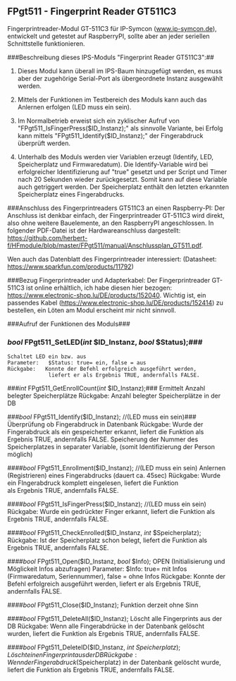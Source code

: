 ## FPgt511 - Fingerprint Reader GT511C3
Fingerprintreader-Modul GT-511C3 für IP-Symcon (www.ip-symcon.de), entwickelt und getestet auf RaspberryPI, sollte aber an jeder seriellen Schnittstelle funktionieren.

###Beschreibung dieses IPS-Moduls "Fingerprint Reader GT511C3":##
1. Dieses Modul kann überall im IPS-Baum hinzugefügt werden, es muss aber der zugehörige Serial-Port als übergeordnete Instanz ausgewählt werden.

2. Mittels der Funktionen im Testbereich des Moduls kann auch das Anlernen erfolgen (LED muss ein sein). 

3. Im Normalbetrieb erweist sich ein zyklischer Aufruf von "FPgt511_IsFingerPress($ID_Instanz);" als sinnvolle Variante, bei Erfolg kann mittels  "FPgt511_Identify($ID_Instanz);" der Fingerabdruck überprüft werden.

4. Unterhalb des Moduls werden vier Variablen erzeugt (Identify, LED, Speicherplatz und Firmwaredatum). Die Identify-Variable wird bei erfolgreicher Identifizierung auf "true" gesetzt und per Script und Timer nach 20 Sekunden wieder zurückgesetzt. Somit kann auf diese Variable auch getriggert werden.  Der Speicherplatz enthält den letzten erkannten Speicherplatz eines Fingerabdrucks.  

###Anschluss des Fingerprintreaders GT511C3 an einen Raspberry-PI:
Der Anschluss ist denkbar einfach, der Fingerprintreader GT-511C3 wird direkt, also ohne weitere Bauelemente, an den RaspberryPI angeschlossen. 
In folgender PDF-Datei ist der Hardwareanschluss dargestellt: https://github.com/herbert-f/HFmodule/blob/master/FPgt511/manual/Anschlussplan_GT511.pdf.

Wen auch das Datenblatt des Fingerprintreader interessiert: (Datasheet: https://www.sparkfun.com/products/11792)

###Bezug Fingerprintreader und Adapterkabel:
Der Fingerprintreader GT-511C3 ist online erhältlich, ich habe diesen hier bezogen: https://www.electronic-shop.lu/DE/products/152040.
 Wichtig ist, ein passendes Kabel (https://www.electronic-shop.lu/DE/products/152414) zu bestellen, ein Löten am Modul erscheint mir nicht sinnvoll.

###Aufruf der Funktionen des Moduls###

### *bool* FPgt511_SetLED(*int* $ID_Instanz, *bool* $Status);###
	Schaltet LED ein bzw. aus 
	Parameter:   $Status: true= ein, false = aus
	Rückgabe:	Konnte der Befehl erfolgreich ausgeführt werden, 
				 liefert er als Ergebnis TRUE, andernfalls FALSE.

###*int* FPgt511_GetEnrollCount(*int* $ID_Instanz);###
	Ermittelt Anzahl belegter Speicherplätze
    Rückgabe: Anzahl belegter Speicherplätze in der DB
	
###*bool* FPgt511_Identify($ID_Instanz);  //(LED muss ein sein)###
	Überprüfung ob Fingerabdruck in Datenbank
	Rückgabe:	Wurde der Fingerabdruck als ein gespeicherter erkannt,
				liefert die Funktion als Ergebnis TRUE, andernfalls FALSE.
				Speicherung der Nummer des Speicherplatzes in separater Variable,
				(somit Identifizierung der Person möglich)	

####*bool* FPgt511_Enrollment($ID_Instanz);  //(LED muss ein sein)
	Anlernen (Registrieren) eines Fingerabdrucks (dauert ca. 45sec)
	Rückgabe:	Wurde ein FIngerabdruck komplett eingelesen, liefert die Funktion  
				als Ergebnis TRUE, andernfalls FALSE.

####*bool* FPgt511_IsFingerPress($ID_Instanz);  //(LED muss ein sein)
	Rückgabe:	Wurde ein gedrückter Finger erkannt, liefert die Funktion 
				als Ergebnis TRUE, andernfalls FALSE.

####*bool* FPgt511_CheckEnrolled($ID_Instanz, *int* $Speicherplatz);
	Rückgabe:	Ist der Speicherplatz schon belegt, liefert die Funktion 
				als Ergebnis TRUE, andernfalls FALSE.

####*bool* FPgt511_Open($ID_Instanz, *bool* $Info);
	OPEN (Initialisierung und Möglickeit Infos abzufragen)
	Parameter: 	$Info: true= mit Infos (Firmwaredatum, Seriennummer), false = ohne Infos
	Rückgabe:	Konnte der Befehl erfolgreich ausgeführt werden, liefert er als Ergebnis 
				TRUE, andernfalls FALSE.

####*bool* FPgt511_Close($ID_Instanz);
	Funktion derzeit ohne Sinn

####*bool* FPgt511_DeleteAll($ID_Instanz);
	Löscht alle Fingerprints aus der DB
	Rückgabe:	Wenn alle Fingerabdrücke in der Datenbank gelöscht wurden,
				liefert die Funktion als Ergebnis TRUE, andernfalls FALSE.

####*bool* FPgt511_DeleteID($ID_Instanz, *int* $Speicherplatz);
	Löscht einen Fingerprint aus der DB
	Rückgabe:	Wenn der Fingerabdruck ($Speicherplatz) in der Datenbank gelöscht wurde,
				liefert die Funktion als Ergebnis TRUE, andernfalls FALSE.
